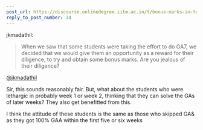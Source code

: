```yaml
---
post_url: https://discourse.onlinedegree.iitm.ac.in/t/bonus-marks-in-tds-for-jan-25/172246/42
reply_to_post_number: 34
---
```

 jkmadathil:

> When we saw that some students were taking the effort to do GA7, we decided that we would give them an opportunity as a reward for their diligence, to try and obtain some bonus marks. Are you jealous of their diligence?

[@jkmadathil](/u/jkmadathil)

Sir, this sounds reasonably fair. But, what about the students who were lethargic in probably week 1 or week 2, thinking that they can solve the GAs of later weeks? They also get benefitted from this.

I think the attitude of these students is the same as those who skipped GA& as they got 100% GAA within the first five or six weeks